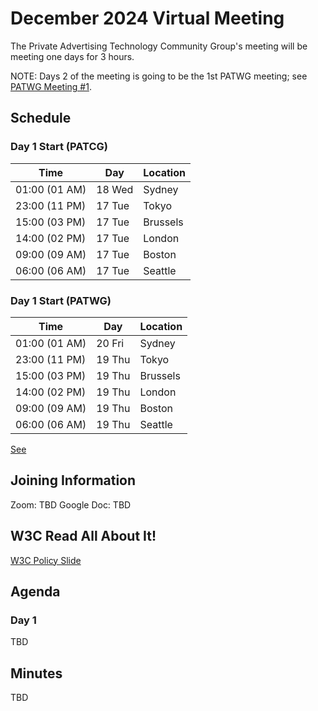 # December 2024 Virtual Meeting

The Private Advertising Technology Community Group's meeting will be meeting one days for 3 hours.

NOTE: Days 2 of the meeting is going to be the 1st PATWG meeting; see [PATWG Meeting #1](https://github.com/w3c/patwg/issues/1).

## Schedule

### Day 1 Start (PATCG)

| Time          | Day    | Location      |
| ------------- | ------ | ------------- |
| 01:00 (01 AM) | 18 Wed | Sydney        |
| 23:00 (11 PM) | 17 Tue | Tokyo         |
| 15:00 (03 PM) | 17 Tue | Brussels      |
| 14:00 (02 PM) | 17 Tue | London        |
| 09:00 (09 AM) | 17 Tue | Boston        |
| 06:00 (06 AM) | 17 Tue | Seattle       |

### Day 1 Start (PATWG)

| Time          | Day    | Location      |
| ------------- | ------ | ------------- |
| 01:00 (01 AM) | 20 Fri | Sydney        |
| 23:00 (11 PM) | 19 Thu | Tokyo         |
| 15:00 (03 PM) | 19 Thu | Brussels      |
| 14:00 (02 PM) | 19 Thu | London        |
| 09:00 (09 AM) | 19 Thu | Boston        |
| 06:00 (06 AM) | 19 Thu | Seattle       |

[See](https://github.com/w3c/patwg/issues/1)

## Joining Information

Zoom: TBD
Google Doc: TBD

## W3C Read All About It!

[W3C Policy Slide](https://github.com/patcg/meetings/blob/main/W3C%20Read%20All%20About%20It!.pdf)

## Agenda

### Day 1

TBD

## Minutes

TBD

